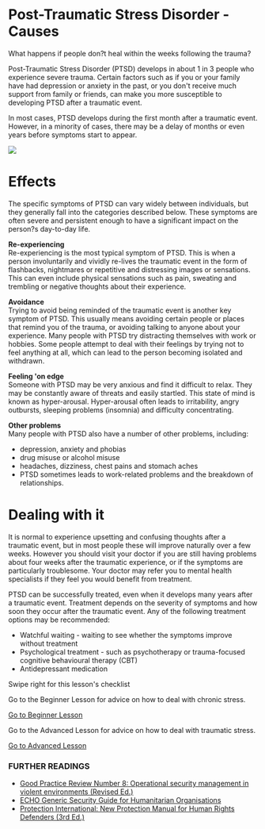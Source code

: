 Post-Traumatic Stress Disorder - Causes
=======================================

What happens if people don?t heal within the weeks following the trauma?

Post-Traumatic Stress Disorder (PTSD) develops in about 1 in 3 people
who experience severe trauma. Certain factors such as if you or your
family have had depression or anxiety in the past, or you don't receive
much support from family or friends, can make you more susceptible to
developing PTSD after a traumatic event.

In most cases, PTSD develops during the first month after a traumatic
event. However, in a minority of cases, there may be a delay of months
or even years before symptoms start to appear.

![](stress4.png)

Effects
=======

The specific symptoms of PTSD can vary widely between individuals, but
they generally fall into the categories described below. These symptoms
are often severe and persistent enough to have a significant impact on
the person?s day-to-day life.

**Re-experiencing**\
Re-experiencing is the most typical symptom of PTSD. This is when a
person involuntarily and vividly re-lives the traumatic event in the
form of flashbacks, nightmares or repetitive and distressing images or
sensations. This can even include physical sensations such as pain,
sweating and trembling or negative thoughts about their experience.

**Avoidance**\
Trying to avoid being reminded of the traumatic event is another key
symptom of PTSD. This usually means avoiding certain people or places
that remind you of the trauma, or avoiding talking to anyone about your
experience. Many people with PTSD try distracting themselves with work
or hobbies. Some people attempt to deal with their feelings by trying
not to feel anything at all, which can lead to the person becoming
isolated and withdrawn.

**Feeling 'on edge**\
Someone with PTSD may be very anxious and find it difficult to relax.
They may be constantly aware of threats and easily startled. This state
of mind is known as hyper-arousal. Hyper-arousal often leads to
irritability, angry outbursts, sleeping problems (insomnia) and
difficulty concentrating.

**Other problems**\
Many people with PTSD also have a number of other problems, including:

-   depression, anxiety and phobias
-   drug misuse or alcohol misuse
-   headaches, dizziness, chest pains and stomach aches
-   PTSD sometimes leads to work-related problems and the breakdown
    of relationships.

Dealing with it
===============

It is normal to experience upsetting and confusing thoughts after a
traumatic event, but in most people these will improve naturally over a
few weeks. However you should visit your doctor if you are still having
problems about four weeks after the traumatic experience, or if the
symptoms are particularly troublesome. Your doctor may refer you to
mental health specialists if they feel you would benefit from treatment.

PTSD can be successfully treated, even when it develops many years after
a traumatic event. Treatment depends on the severity of symptoms and how
soon they occur after the traumatic event. Any of the following
treatment options may be recommended:

-   Watchful waiting - waiting to see whether the symptoms improve
    without treatment
-   Psychological treatment - such as psychotherapy or trauma-focused
    cognitive behavioural therapy (CBT)
-   Antidepressant medication

Swipe right for this lesson's checklist

Go to the Beginner Lesson for advice on how to deal with chronic stress.

[Go to Beginner Lesson](umbrella://lesson/stress/0)

Go to the Advanced Lesson for advice on how to deal with traumatic
stress.

[Go to Advanced Lesson](umbrella://lesson/stress/1)

### FURTHER READINGS

-   [Good Practice Review Number 8: Operational security management in
    violent environments
    (Revised Ed.)](https://www.odihpn.org/download/gpr_8_revised2pdf)
-   [ECHO Generic Security Guide for Humanitarian
    Organisations](https://www.google.co.uk/url?sa=t&rct=j&q=&esrc=s&source=web&cd=1&cad=rja&uact=8&ved=0CCEQFjAA&url=http%3A%2F%2Fec.europa.eu%2Fecho%2Ffiles%2Fevaluation%2Fwatsan2005%2Fannex_files%2FECHO%2FECHO12%20-%20echo_generic_security_guide_en.doc&ei=kLxAVc6LOILuUP2SgbAE&usg=AFQjCNEXEOcbLeV24f3WolHmDwLq7KJzlQ&sig2=hbnI7wfdrGIHS7mmikBRWA)
-   [Protection International: New Protection Manual for Human Rights
    Defenders
    (3rd Ed.)](http://protectioninternational.org/publication/new-protection-manual-for-human-rights-defenders-3rd-edition/)

